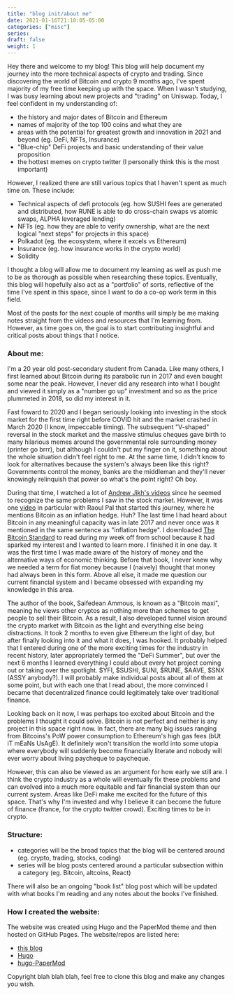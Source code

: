 ```yaml
---
title: "blog init/about me"
date: 2021-01-16T21:10:05-05:00
categories: ["misc"]
series:
draft: false
weight: 1
---
```

Hey there and welcome to my blog! This blog will help document my journey into the more technical aspects of crypto and trading. Since discovering the world of Bitcoin and crypto 9 months ago, I've spent majority of my free time keeping up with the space. When I wasn't studying, I was busy learning about new projects and "trading" on Uniswap. Today, I feel confident in my understanding of: 
- the history and major dates of Bitcoin and Ethereum
- names of majority of the top 100 coins and what they are 
- areas with the potential for greatest growth and innovation in 2021 and beyond (eg. DeFi, NFTs, Insurance)
- "Blue-chip" DeFi projects and basic understanding of their value proposition
- the hottest memes on crypto twitter (I personally think this is the most important)

However, I realized there are still various topics that I haven't spent as much time on. These include: 
- Technical aspects of defi protocols (eg. how SUSHI fees are generated and distributed, how RUNE is able to do cross-chain swaps vs atomic swaps, ALPHA leveraged lending)
- NFTs (eg. how they are able to verify ownership, what are the next logical "next steps" for projects in this space)
- Polkadot (eg. the ecosystem, where it excels vs Ethereum)
- Insurance (eg. how insurance works in the crypto world)
- Solidity

I thought a blog will allow me to document my learning as well as push me to be as thorough as possible when researching these topics. Eventually, this blog will hopefully also act as a "portfolio" of sorts, reflective of the time I've spent in this space, since I want to do a co-op work term in this field.

Most of the posts for the next couple of months will simply be me making notes straight from the videos and resources that I'm learning from. However, as time goes on, the goal is to start contributing insightful and critical posts about things that I notice. 

### About me:  
I'm a 20 year old post-secondary student from Canada. Like many others, I first learned about Bitcoin during its parabolic run in 2017 and even bought some near the peak. However, I never did any research into what I bought and viewed it simply as a "number go up" investment and so as the price plummeted in 2018, so did my interest in it. 

Fast foward to 2020 and I began seriously looking into investing in the stock market for the first time right before COVID hit and the market crashed in March 2020 (I know, impeccable timing). The subsequent "V-shaped" reversal in the stock market and the massive stimulus cheques gave birth to many hilarious memes around the governmental role surrounding money (printer go brrr), but although I couldn't put my finger on it, something about the whole situation didn't feel right to me. At the same time, I didn't know to look for alternatives because the system's always been like this right? Governments control the money, banks are the middleman and they'll never knowingly relinquish that power so what's the point right? Oh boy. 

During that time, I watched a lot of [Andrew Jikh's videos](https://www.youtube.com/c/AndreiJikh/videos) since he seemed to recognize the same problems I saw in the stock market. However, it was one [video](https://www.youtube.com/watch?v=92wenJfjBDY) in particular with Raoul Pal that started this journey, where he mentions Bitcoin as an inflation hedge. Huh? The last time I had heard about Bitcoin in any meaningful capacity was in late 2017 and never once was it mentioned in the same sentence as "inflation hedge". I downloaded [The Bitcoin Standard](https://www.amazon.com/Bitcoin-Standard-Decentralized-Alternative-Central/dp/1119473861) to read during my week off from school because it had sparked my interest and I wanted to learn more. I finished it in one day. It was the first time I was made aware of the history of money and the alternative ways of economic thinking. Before that book, I never knew why we needed a term for fiat money because I (naively) thought that money had always been in this form. Above all else, it made me question our current financial system and I became obsessed with expanding my knowledge in this area. 

The author of the book, Saifedean Ammous, is known as a "Bitcoin maxi", meaning he views other cryptos as nothing more than schemes to get people to sell their Bitcoin. As a result, I also developed tunnel vision around the crypto market with Bitcoin as the light and everything else being distractions. It took 2 months to even give Ethereum the light of day, but after finally looking into it and what it does, I was hooked. It probably helped that I entered during one of the more exciting times for the industry in recent history, later appropriately termed the "DeFi Summer", but over the next 6 months I learned everything I could about every hot project coming out or taking over the spotlight. $YFI, $SUSHI, $UNI, $RUNE, $AAVE, $SNX (ASSY anybody?). I will probably make individual posts about all of them at some point, but with each one that I read about, the more convinced I became that decentralized finance could legitimately take over traditional finance. 

Looking back on it now, I was perhaps too excited about Bitcoin and the problems I thought it could solve. Bitcoin is not perfect and neither is any project in this space right now. In fact, there are many big issues ranging from Bitcoins's PoW power consumption to Ethereum's high gas fees (bUt iT mEaNs UsAgE). It definitely won't transition the world into some utopia where everybody will suddenly become financially literate and nobody will ever worry about living paycheque to paycheque. 
 
However, this can also be viewed as an argument for how early we still are. I think the crypto industry as a whole will eventually fix these problems and can evolved into a much more equitable and fair financial system than our current system. Areas like DeFi make me excited for the future of this space. That's why I'm invested and why I believe it can become the future of finance (france, for the crypto twitter crowd). Exciting times to be in crypto. 

### Structure: 
- categories will be the broad topics that the blog will be centered around (eg. crypto, trading, stocks, coding)
- series will be blog posts centered around a particular subsection within a category (eg. Bitcoin, altcoins, React)

There will also be an ongoing "book list" blog post which will be updated with what books I'm reading and any notes about the books I've finished. 

### How I created the website: 
The website was created using Hugo and the PaperMod theme and then hosted on GitHub Pages. The website/repos are listed here: 
- [this blog](https://github.com/da-wg/myBlog)
- [Hugo](https://gohugo.io/)
- [hugo-PaperMod](https://github.com/adityatelange/hugo-PaperMod)

Copyright blah blah blah, feel free to clone this blog and make any changes you wish. 
